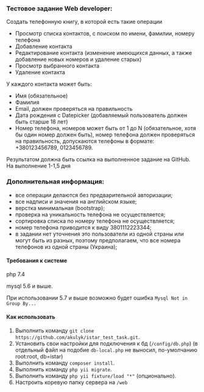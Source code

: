 ### Тестовое задание Web developer:

Создать телефонную книгу, в которой есть такие операции
- Просмотр списка контактов, с поиском по имени, фамилии, номеру телефона
- Добавление контакта
- Редактирование контакта (изменение имеющихся данных, а также добавление новых номеров и удаление старых)
- Просмотр выбранного контакта
- Удаление контакта

У каждого контакта может быть:
- Имя (обязательное)
- Фамилия
- Email, должен проверяться на правильность
- Дата рождения с Datepicker (добавляемый пользователь должен быть старше 18 лет)
- Номер телефона, номеров может быть от 1 до N (обязательное, хотя бы один номер должен быть),
  номер телефона должен проверяться на правильность,
  допускаются телефоны в формате: +380123456789, 0123456789.

Результатом должна быть ссылка на выполненное задание на GitHub.
На выполнение 1-1,5 дня


### Дополнительная информация:
 - все операции делаются без предварительной авторизации;
 - все надписи и значения на английском языке;
 - верстка минимальная (bootstrap);  
 - проверка на уникальность телефона не осуществляется;
 - сортировка списка по номеру телефона не осуществляется;  
 - номер телефона приводится к виду 3801112223344; 
 - в задании нет уточнения это пользователи из одной страны или могут быть из разных,
поэтому предполагаем, что все номера телефонов из одной страны (Украина);

#### Требования к системе
php 7.4

mysql 5.6 и выше. 

При использовании 5.7 и выше возможно будет ошибка 
`Mysql Not in Group By...`
   
#### Как использовать
1. Выполнить команду `git clone https://github.com/akulyk/istar_test_task.git`.
2. Установить свои настройки для подключения к бд (`/config/db.php`) (в отдельный файл на подобие `db-local.php` не выносил,
   по-умолчанию root:root, db=istar)
3. Выполнить команду `composer install`.
4. Выполнить команду `php yii migrate`.
5. Выполнить команду `php yii fixture/load "*"` (опционально).
6. Настроить коревую папку сервера на `/web`
